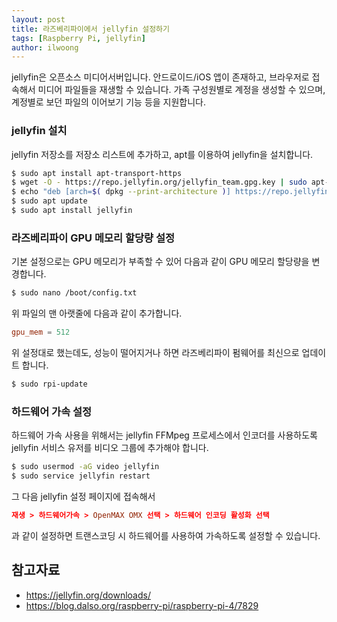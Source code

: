 ```yaml
---
layout: post
title: 라즈베리파이에서 jellyfin 설정하기
tags: [Raspberry Pi, jellyfin]
author: ilwoong
---
```


jellyfin은 오픈소스 미디어서버입니다. 안드로이드/iOS 앱이 존재하고, 브라우저로 접속해서 미디어 파일들을 재생할 수 있습니다. 가족 구성원별로 계정을 생성할 수 있으며, 계정별로 보던 파일의 이어보기 기능 등을 지원합니다.

### jellyfin 설치

jellyfin 저장소를 저장소 리스트에 추가하고, apt를 이용하여 jellyfin을 설치합니다.

```bash
$ sudo apt install apt-transport-https
$ wget -O - https://repo.jellyfin.org/jellyfin_team.gpg.key | sudo apt-key add -
$ echo "deb [arch=$( dpkg --print-architecture )] https://repo.jellyfin.org/$( awk -F'=' '/^ID=/{ print $NF }' /etc/os-release ) $( awk -F'=' '/^VERSION_CODENAME=/{ print $NF }' /etc/os-release ) main" | sudo tee /etc/apt/sources.list.d/jellyfin.list
$ sudo apt update
$ sudo apt install jellyfin
```

### 라즈베리파이 GPU 메모리 할당량 설정

기본 설정으로는 GPU 메모리가 부족할 수 있어 다음과 같이 GPU 메모리 할당량을 변경합니다.

```bash
$ sudo nano /boot/config.txt
```

위 파일의 맨 아랫줄에 다음과 같이 추가합니다.

```conf
gpu_mem = 512
```

위 설정대로 했는데도, 성능이 떨어지거나 하면 라즈베리파이 펌웨어를 최신으로 업데이트 합니다.

```bash
$ sudo rpi-update
```

### 하드웨어 가속 설정

하드웨어 가속 사용을 위해서는 jellyfin FFMpeg 프로세스에서 인코더를 사용하도록 jellyfin 서비스 유저를 비디오 그룹에 추가해야 합니다.

```bash
$ sudo usermod -aG video jellyfin
$ sudo service jellyfin restart
```

그 다음 jellyfin 설정 페이지에 접속해서

```conf
재생 > 하드웨어가속 > OpenMAX OMX 선택 > 하드웨어 인코딩 활성화 선택
```

과 같이 설정하면 트랜스코딩 시 하드웨어를 사용하여 가속하도록 설정할 수 있습니다.


## 참고자료
- <https://jellyfin.org/downloads/>
- <https://blog.dalso.org/raspberry-pi/raspberry-pi-4/7829>